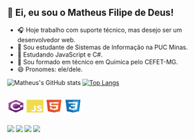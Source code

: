 ## 👋 Ei, eu sou o Matheus Filipe de Deus! 

- 🎧 Hoje trabalho com suporte técnico, mas desejo ser um desenvolvedor web.
- 🏫 Sou estudante de Sistemas de Informação na PUC Minas.
- 🌱 Estudando JavaScript e C#.
- 🧪 Sou formado em técnico em Química pelo CEFET-MG.
- 😄 Pronomes: ele/dele.

![Matheus's GitHub stats](https://github-readme-stats.vercel.app/api?username=0matheusfilipe&count_private=true&show_icons=true&theme=dark)
[![Top Langs](https://github-readme-stats.vercel.app/api/top-langs/?username=0matheusfilipe&layout=compact&theme=dark)](https://github.com/0matheusfilipe/github-readme-stats)

<div style="display: inline_block"><br>
  <img align="center" alt="Theus-Csharp" height="30" width="40" src="https://raw.githubusercontent.com/devicons/devicon/master/icons/csharp/csharp-original.svg">
  <img align="center" alt="Theus-Js" height="30" width="40" src="https://raw.githubusercontent.com/devicons/devicon/master/icons/javascript/javascript-plain.svg">
  <img align="center" alt="Theus-HTML" height="30" width="40" src="https://raw.githubusercontent.com/devicons/devicon/master/icons/html5/html5-original.svg">
  <img align="center" alt="Theus-CSS" height="30" width="40" src="https://raw.githubusercontent.com/devicons/devicon/master/icons/css3/css3-original.svg">
</div>
  
##
 
<div> 
  <a href="https://instagram.com/mxtheusfilipe" target="_blank"><img src="https://img.shields.io/badge/-Instagram-%23E4405F?style=for-the-badge&logo=instagram&logoColor=white" target="_blank"></a>
 	<a href="https://www.twitch.tv/pngrecruta" target="_blank"><img src="https://img.shields.io/badge/Twitch-9146FF?style=for-the-badge&logo=twitch&logoColor=white" target="_blank"></a>
  <a href = "mailto:matheusfilipedesilva@gmail.com"><img src="https://img.shields.io/badge/-Gmail-%23333?style=for-the-badge&logo=gmail&logoColor=white" target="_blank"></a>
  <a href="https://www.linkedin.com/in/matheusfilipesilva" target="_blank"><img src="https://img.shields.io/badge/-LinkedIn-%230077B5?style=for-the-badge&logo=linkedin&logoColor=white" target="_blank"></a> 
</div>

